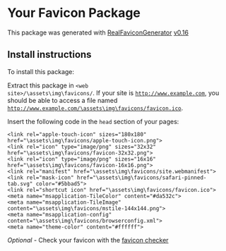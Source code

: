 # Your Favicon Package

This package was generated with [RealFaviconGenerator](https://realfavicongenerator.net/) [v0.16](https://realfavicongenerator.net/change_log#v0.16)

## Install instructions

To install this package:

Extract this package in <code>&lt;web site&gt;/\assets\img\favicons/</code>. If your site is <code>http://www.example.com</code>, you should be able to access a file named <code>http://www.example.com/\assets\img\favicons/favicon.ico</code>.

Insert the following code in the `head` section of your pages:

    <link rel="apple-touch-icon" sizes="180x180" href="\assets\img\favicons/apple-touch-icon.png">
    <link rel="icon" type="image/png" sizes="32x32" href="\assets\img\favicons/favicon-32x32.png">
    <link rel="icon" type="image/png" sizes="16x16" href="\assets\img\favicons/favicon-16x16.png">
    <link rel="manifest" href="\assets\img\favicons/site.webmanifest">
    <link rel="mask-icon" href="\assets\img\favicons/safari-pinned-tab.svg" color="#5bbad5">
    <link rel="shortcut icon" href="\assets\img\favicons/favicon.ico">
    <meta name="msapplication-TileColor" content="#da532c">
    <meta name="msapplication-TileImage" content="\assets\img\favicons/mstile-144x144.png">
    <meta name="msapplication-config" content="\assets\img\favicons/browserconfig.xml">
    <meta name="theme-color" content="#ffffff">

*Optional* - Check your favicon with the [favicon checker](https://realfavicongenerator.net/favicon_checker)